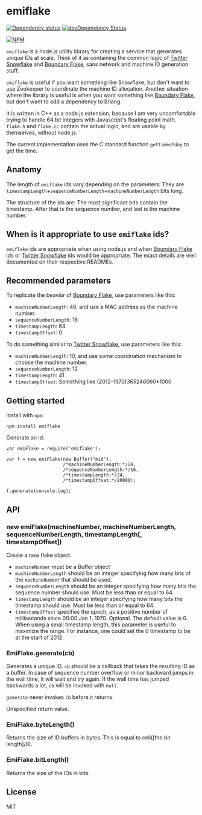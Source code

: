 # emiflake

[![Dependency status](https://david-dm.org/pereckerdal/emiflake.png)](https://david-dm.org/pereckerdal/emiflake)
[![devDependency Status](https://david-dm.org/pereckerdal/emiflake/dev-status.png)](https://david-dm.org/pereckerdal/emiflake#info=devDependencies)

[![NPM](https://nodei.co/npm/emiflake.png?downloads=true)](https://npmjs.org/package/emiflake)

`emiflake` is a node.js utility library for creating a service that generates unique IDs at scale. Think of it as containing the common logic of [Twitter Snowflake](https://github.com/twitter/snowflake) and [Boundary Flake](https://github.com/boundary/flake), sans network and machine ID generation stuff.

`emiflake` is useful if you want something like Snowflake, but don't want to use Zookeeper to coordinate the machine ID allocation. Another situation where the library is useful is when you want something like [Boundary Flake](https://github.com/boundary/flake), but don't want to add a dependency to Erlang.

It is written in C++ as a node.js extension, because I am very uncomfortable trying to handle 64 bit integers with Javascript's floating point math. `flake.h` and `flake.cc` contain the actual logic, and are usable by themselves, without node.js.

The current implementation uses the C standard function `gettimeofday` to get the time.

## Anatomy

The length of `emiflake` ids vary depending on the parameters: They are `timestampLength`+`sequenceNumberLength`+`machineNumberLength` bits long.

The structure of the ids are: The most significant bits contain the timestamp. After that is the sequence number, and last is the machine number.

## When is it appropriate to use `emiflake` ids?

`emiflake` ids are appropriate when using node.js and when [Boundary Flake](https://github.com/boundary/flake) ids or [Twitter Snowflake](https://github.com/twitter/snowflake) ids would be appropriate. The exact details are well documented on their respective READMEs.

## Recommended parameters

To replicate the beavior of [Boundary Flake](https://github.com/boundary/flake), use parameters like this:

* `machineNumberLength`: 48, and use a MAC address as the machine number.
* `sequenceNumberLength`: 16
* `timestampLength`: 64
* `timestampOffset`: 0

To do something similar to [Twitter Snowflake](https://github.com/twitter/snowflake), use parameters like this:

* `machineNumberLength`: 10, and use some coordination mechanism to choose the machine number.
* `sequenceNumberLength`: 12
* `timestampLength`: 41
* `timestampOffset`: Something like (2012-1970)*365*24*60*60*1000

## Getting started

Install with `npm`:

    npm install emiflake

Generate an id:

    var emiFlake = require('emiflake');
    
    var f = new emiFlake(new Buffer("mid"),
                         /*machineNumberLength:*/24,
                         /*sequenceNumberLength:*/16,
                         /*timestampLength:*/24,
                         /*timestampOffset:*/20000);
    
    f.generate(console.log);

## API

### new emiFlake(machineNumber, machineNumberLength, sequenceNumberLength, timestampLength[, timestampOffset])

Create a new flake object.

* `machineNumber` must be a Buffer object
* `machineNumberLength` should be an integer specifying how many bits of the `machineNumber` that should be used.
* `sequenceNumberLength` should be an integer specifying how many bits the sequence number should use. Must be less than or equal to 64.
* `timestampLength` should be an integer specifying how many bits the timestamp should use. Must be less than or equal to 64.
* `timestampOffset` specifies the epoch, as a positive number of milliseconds since 00:00 Jan 1, 1970. Optional. The default value is 0. When using a small timestamp length, this parameter is useful to maximize the range. For instance, one could set the 0 timestamp to be at the start of 2012.

### EmiFlake.generate(cb)

Generates a unique ID. `cb` should be a callback that takes the resulting ID as a buffer. In case of sequence number overflow or minor backward jumps in the wall time, it will wait and try again. If the wall time has jumped backwards a lot, `cb` will be invoked with `null`.

`generate` never invokes `cb` before it returns.

Unspecified return value.

### EmiFlake.byteLength()

Returns the size of ID buffers in bytes. This is equal to ceil([the bit length]/8).

### EmiFlake.bitLength()

Returns the size of the IDs in bits.

## License

MIT
